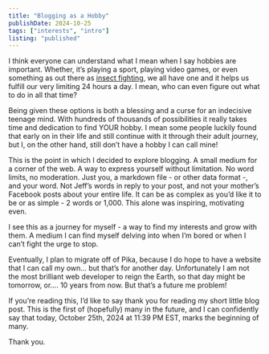 ```yaml
---
title: "Blogging as a Hobby"
publishDate: 2024-10-25
tags: ["interests", "intro"]
listing: "published"
---
```


I think everyone can understand what I mean when I say hobbies are important. Whether, it’s playing a sport, playing video games, or even something as out there as [insect fighting](https://en.wikipedia.org/wiki/Insect_fighting), we all have one and it helps us fulfill our very limiting 24 hours a day. I mean, who can even figure out what to do in all that time?

Being given these options is both a blessing and a curse for an indecisive teenage mind. With hundreds of thousands of possibilities it really takes time and dedication to find YOUR hobby. I mean some people luckily found that early on in their life and still continue with it through their adult journey, but I, on the other hand, still don’t have a hobby I can call mine!

This is the point in which I decided to explore blogging. A small medium for a corner of the web. A way to express yourself without limitation. No word limits, no moderation. Just you, a markdown file - or other data format -, and your word. Not Jeff’s words in reply to your post, and not your mother’s Facebook posts about your entire life. It can be as complex as you’d like it to be or as simple - 2 words or 1,000. This alone was inspiring, motivating even.

I see this as a journey for myself - a way to find my interests and grow with them. A medium I can find myself delving into when I’m bored or when I can’t fight the urge to stop.

Eventually, I plan to migrate off of Pika, because I do hope to have a website that I can call my own… but that’s for another day. Unfortunately I am not the most brilliant web developer to reign the Earth, so that day might be tomorrow, or…. 10 years from now. But that’s a future me problem!

If you’re reading this, I’d like to say thank you for reading my short little blog post. This is the first of (hopefully) many in the future, and I can confidently say that today, October 25th, 2024 at 11:39 PM EST, marks the beginning of many.

Thank you.
